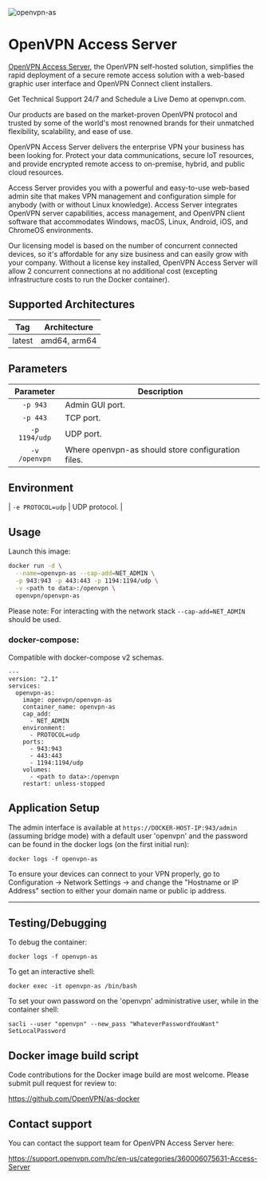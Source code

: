 ![openvpn-as](https://openvpn.net/images/logo-ovpn-dark.svg)
# OpenVPN Access Server

[OpenVPN Access Server](https://openvpn.net/access-server/), the OpenVPN self-hosted solution, simplifies the rapid deployment of a secure remote access solution with a web-based graphic user interface and OpenVPN Connect client installers.

Get Technical Support 24/7 and Schedule a Live Demo at openvpn.com.

Our products are based on the market-proven OpenVPN protocol and trusted by some of the world's most renowned brands for their unmatched flexibility, scalability, and ease of use.

OpenVPN Access Server delivers the enterprise VPN your business has been looking for. Protect your data communications, secure IoT resources, and provide encrypted remote access to on-premise, hybrid, and public cloud resources.

Access Server provides you with a powerful and easy-to-use web-based admin site that makes VPN management and configuration simple for anybody (with or without Linux knowledge). Access Server integrates OpenVPN server capabilities, access management, and OpenVPN client software that accommodates Windows, macOS, Linux, Android, iOS, and ChromeOS environments.

Our licensing model is based on the number of concurrent connected devices, so it's affordable for any size business and can easily grow with your company. Without a license key installed, OpenVPN Access Server will allow 2 concurrent connections at no additional cost (excepting infrastructure costs to run the Docker container).


## Supported Architectures

| Tag | Architecture |
| :----: | --- |
| latest | amd64, arm64 |

## Parameters

| Parameter | Description |
| :----: | --- |
| `-p 943` | Admin GUI port. |
| `-p 443` | TCP port. |
| `-p 1194/udp` | UDP port. |
| `-v /openvpn` | Where openvpn-as should store configuration files. |

## Environment

| `-e PROTOCOL=udp` | UDP protocol. |


## Usage

Launch this image:
```bash
docker run -d \
  --name=openvpn-as --cap-add=NET_ADMIN \
  -p 943:943 -p 443:443 -p 1194:1194/udp \
  -v <path to data>:/openvpn \
  openvpn/openvpn-as
```
Please note: For interacting with the network stack  `--cap-add=NET_ADMIN` should be used.

### docker-compose:
Compatible with docker-compose v2 schemas.
```
---
version: "2.1"
services:
  openvpn-as:
    image: openvpn/openvpn-as
    container_name: openvpn-as
    cap_add:
      - NET_ADMIN
    environment:
      - PROTOCOL=udp
    ports:
      - 943:943
      - 443:443
      - 1194:1194/udp
    volumes:
      - <path to data>:/openvpn
    restart: unless-stopped
```

## Application Setup

The admin interface is available at `https://DOCKER-HOST-IP:943/admin` (assuming bridge mode) with a default user 'openvpn' and the password can be found in the docker logs (on the first initial run):
```
docker logs -f openvpn-as
```

To ensure your devices can connect to your VPN properly, go to Configuration -> Network Settings -> and change the "Hostname or IP Address" section to either your domain name or public ip address.

---

## Testing/Debugging

To debug the container:
```
docker logs -f openvpn-as
```
To get an interactive shell:
```
docker exec -it openvpn-as /bin/bash
```

To set your own password on the 'openvpn' administrative user, while in the container shell:
```
sacli --user "openvpn" --new_pass "WhateverPasswordYouWant" SetLocalPassword
```

## Docker image build script

Code contributions for the Docker image build are most welcome. Please submit pull request for review to:

https://github.com/OpenVPN/as-docker

## Contact support

You can contact the support team for OpenVPN Access Server here:

https://support.openvpn.com/hc/en-us/categories/360006075631-Access-Server
